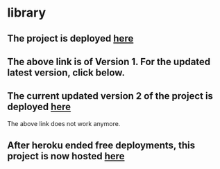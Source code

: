 # library

## The project is deployed <a href="https://libgen.vercel.app/" >here</a>

## The above link is of Version 1. For the updated latest version, click below. 

## The current updated version 2 of the project is deployed <a href="https://elibra.herokuapp.com/index.html" >here</a>

The above link does not work anymore. 

## After heroku ended free deployments, this project is now hosted <a href="https://elibra.netlify.app/" >here</a>
